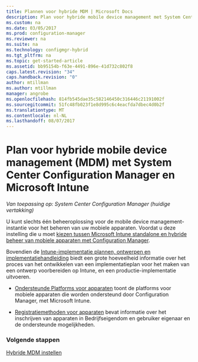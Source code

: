 ```yaml
---
title: Plannen voor hybride MDM | Microsoft Docs
description: Plan voor hybride mobile device management met System Center Configuration Manager en Microsoft Intune.
ms.custom: na
ms.date: 03/05/2017
ms.prod: configuration-manager
ms.reviewer: na
ms.suite: na
ms.technology: configmgr-hybrid
ms.tgt_pltfrm: na
ms.topic: get-started-article
ms.assetid: bb95154b-f63e-4491-896e-41d732c802f8
caps.latest.revision: "34"
caps.handback.revision: "0"
author: mtillman
ms.author: mtillman
manager: angrobe
ms.openlocfilehash: 814fb545dae35c582146450c316446c21191002f
ms.sourcegitcommit: 51fc48fb023f1e8d995c6c4eacfda7dbec4d0b2f
ms.translationtype: MT
ms.contentlocale: nl-NL
ms.lasthandoff: 08/07/2017
---
```

# <a name="plan-for-hybrid-mobile-device-management-mdm-with-system-center-configuration-manager-and-microsoft-intune"></a>Plan voor hybride mobile device management (MDM) met System Center Configuration Manager en Microsoft Intune

*Van toepassing op: System Center Configuration Manager (huidige vertakking)*

U kunt slechts één beheeroplossing voor de mobile device management-instantie voor het beheren van uw mobiele apparaten. Voordat u deze instelling die u moet [kiezen tussen Microsoft Intune standalone en hybride beheer van mobiele apparaten met Configuration Manager](../understand/choose-between-standalone-intune-and-hybrid-mobile-device-management.md).

Bovendien de [Intune-implementatie plannen, ontwerpen en implementatiehandleiding](https://docs.microsoft.com/en-us/intune/plan-design/introduction) biedt een grote hoeveelheid informatie over het proces van het ontwikkelen van een implementatieplan voor het maken van een ontwerp voorbereiden op Intune, en een productie-implementatie uitvoeren.

- [Ondersteunde Platforms voor apparaten](supported-device-platforms-for-hybrid.md) toont de platforms voor mobiele apparaten die worden ondersteund door Configuration Manager, met Microsoft Intune.

- [Registratiemethoden voor apparaten](device-enrollment-methods.md) bevat informatie over het inschrijven van apparaten in Bedrijfseigendom en gebruiker eigenaar en de ondersteunde mogelijkheden.


### <a name="next-steps"></a>Volgende stappen
 [Hybride MDM instellen](../deploy-use/setup-hybrid-mdm.md)
